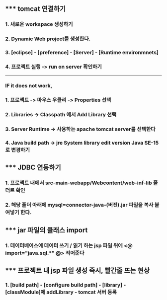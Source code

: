 ## *** tomcat 연결하기
### 1. 새로운 workspace 생성하기
### 2. Dynamic Web project를 생성한다.
### 3. [eclipse] - [preference] - [Server] - [Runtime environmnets]
### 4. 프로젝트 실행 -> run on server 확인하기
---------------------------------------------------------------------
### IF it does not work, 
### 1. 프로젝트 -> 마우스 우클리 -> Properties 선택
### 2. Libraries -> Classpath 에서 Add Library 선택
### 3. Server Runtime -> 사용하는 apache tomcat server를 선택한다
### 4. Java build path -> jre System library edit version Java SE-15로 변경하기

## *** JDBC 연동하기
### 1. 프로젝트 내에서 src-main-webapp/Webcontent/web-inf-lib 폴더르 확인
### 2. 해당 폴더 아래에 mysql=connector-java-(버전).jar 파일을 복사 붙여넣기 한다.

## *** jar 파일의 클래스 import
### 1. 데이터베이스에 데이터 쓰기 / 읽기 하는 jsp 파일 위에 <@ import="java.sql.*" @> 적어준다


## *** 프로젝트 내 jsp 파일 생성 즉시, 빨간줄 뜨는 현상
### 1. [build path] - [configure build path] - [library] - [classModule]에 addLibrary -  tomcat 서버 등록
